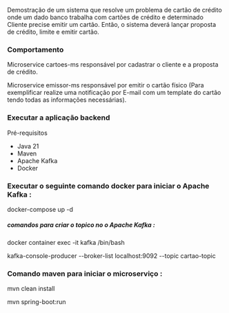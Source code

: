 
Demostração de um sistema que resolve um problema de cartão de crédito onde um
dado banco trabalha com cartões de crédito e 
determinado Cliente precise emitir um cartão. Então, o sistema deverá lançar proposta 
de crédito, limite e emitir cartão. 


### Comportamento

Microservice cartoes-ms responsável por cadastrar o cliente e a proposta de crédito.

Microservice emissor-ms responsável por emitir o cartão físico (Para exemplificar realize uma notificação por E-mail com um template do cartão tendo todas as informações necessárias). 




### Executar a aplicação backend 

Pré-requisitos

 -  Java 21
 -  Maven
 -  Apache Kafka
 -  Docker

### Executar o seguinte comando docker para iniciar o Apache Kafka :

docker-compose up -d

##### comandos para criar o topico no o Apache Kafka :

docker container exec -it kafka /bin/bash

kafka-console-producer --broker-list localhost:9092 --topic cartao-topic  

### Comando maven para iniciar o microserviço :

mvn clean install

mvn spring-boot:run
